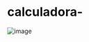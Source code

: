 # calculadora-
![image](https://user-images.githubusercontent.com/110105324/205403397-28a4a1ac-f07d-4268-8e36-28e17d24a415.png)
